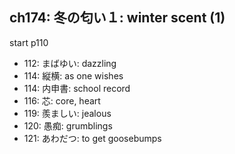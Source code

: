 ## ch174: 冬の匂い１: winter scent (1)

start p110

- 112: まばゆい: dazzling
- 114: 縦横: as one wishes
- 114: 内申書: school record
- 116: 芯: core, heart
- 119: 羨ましい: jealous
- 120: 愚痴: grumblings
- 121: あわだつ: to get goosebumps
